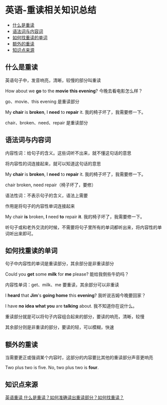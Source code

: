 # 英语-重读相关知识总结

  - [什么是重读](#%E4%BB%80%E4%B9%88%E6%98%AF%E9%87%8D%E8%AF%BB)
  - [语法词与内容词](#%E8%AF%AD%E6%B3%95%E8%AF%8D%E4%B8%8E%E5%86%85%E5%AE%B9%E8%AF%8D)
  - [如何找重读的单词](#%E5%A6%82%E4%BD%95%E6%89%BE%E9%87%8D%E8%AF%BB%E7%9A%84%E5%8D%95%E8%AF%8D)
  - [额外的重读](#%E9%A2%9D%E5%A4%96%E7%9A%84%E9%87%8D%E8%AF%BB)
  - [知识点来源](#%E7%9F%A5%E8%AF%86%E7%82%B9%E6%9D%A5%E6%BA%90)

## 什么是重读
英语句子中，发音响亮，清晰，较慢的部分叫重读

How about we **go** to the **movie** **this evening**? 今晚去看电影怎么样？

go、movie、this evening 是重读部分

My **chair** is **broken**, I **need** to **repair** it. 我的椅子坏了，我需要修一下。

chair、broken、need、repair 是重读部分


## 语法词与内容词

内容性词：给句子的含义。这些词听不出来，就不懂这句话的意思

将内容性的词连接起来，就可以知道这句话的意思

My **chair** is **broken**, I **need** to **repair** it. 我的椅子坏了，我需要修一下。

chair broken, need repair（椅子坏了，要修）

语法性词：不表示句子的含义，语法上需要

作用是将句子的内容性单词连接起来

My chair **is** broken, **I** need **to** repair **it**. 我的椅子坏了，我需要修一下。

听句子或和老外交流的时候，不需要将句子里所有的单词都听出来，将内容性的单词听出来即可。


## 如何找重读的单词

句子中内容性的单词是重读部分，其余部分是非重读部分

Could you **get** some **milk** for **me** please? 能给我倒些牛奶吗？

内容性单词：get、milk、me 要重读，其余部分可以非重读

I **heard** that **Jim**'s **going home** this **evening**? 我听说吉姆今晚要回家？

I have **no idea what you** are **talking** about. 我不知道你在说什么。

重读部分就是可以将句子内容组合起来的部分，要读的响亮，清晰，较慢

其余部分则是非重读的部分，要读的轻，可以模糊，快速


## 额外的重读

当需要更正或强调某个内容时，这部分的内容要比其他的重读部分声音更响亮

Two plus two is five. No, two plus two is **four**.


## 知识点来源
[英语重读 什么是重读？如何准确读出重读部分？如何找重读？](https://www.bilibili.com/video/BV1qt411p7Mf?from=search&seid=754874614832668726)